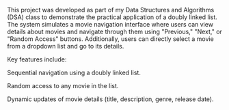 This project was developed as part of my Data Structures and Algorithms (DSA) class to demonstrate the practical application of a doubly linked list. The system simulates a movie navigation interface where users can view details about movies and navigate through them using "Previous," "Next," or "Random Access" buttons. Additionally, users can directly select a movie from a dropdown list and go to its details.

Key features include:

Sequential navigation using a doubly linked list.

Random access to any movie in the list.

Dynamic updates of movie details (title, description, genre, release date).
